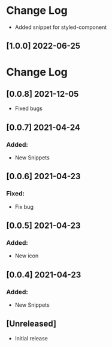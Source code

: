 # Change Log

- Added snippet for styled-component

## [1.0.0] 2022-06-25

# Change Log

## [0.0.8] 2021-12-05

- Fixed bugs

## [0.0.7] 2021-04-24

### Added:

- New Snippets

## [0.0.6] 2021-04-23

### Fixed:

- Fix bug

## [0.0.5] 2021-04-23

### Added:

- New icon

## [0.0.4] 2021-04-23

### Added:

- New Snippets

## [Unreleased]

- Initial release
